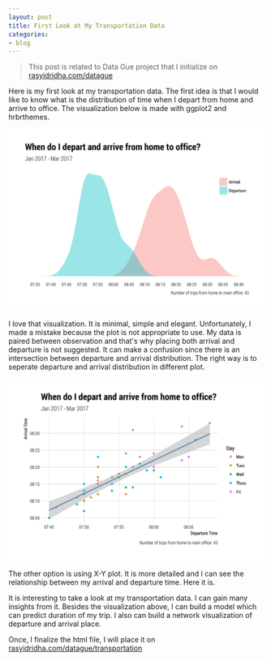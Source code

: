```yaml
---
layout: post
title: First Look at My Transportation Data
categories:
- blog
---
```


<style>
img {
    max-width: 100%;
    height: auto;
}
</style>

> This post is related to Data Gue project that I initialize on [rasyidridha.com/datague](http://rasyidridha.com/datague)

Here is my first look at my transportation data. The first idea is that I would like to know what is the distribution of time when I depart from home and arrive to office. The visualization below is made with ggplot2 and hrbrthemes. 

<img src="/images/dep-arr-1.png">

I love that visualization. It is minimal, simple and elegant. Unfortunately, I made a mistake because the plot is not appropriate to use. My data is paired between observation and that's why placing both arrival and departure is not suggested. It can make a confusion since there is an intersection between departure and arrival distribution. The right way is to seperate departure and arrival distribution in different plot.

<img src="/images/dep-arr-2-1.png">

The other option is using X-Y plot. It is more detailed and I can see the relationship between my arrival and departure time. Here it is.

It is interesting to take a look at my transportation data. I can gain many insights from it. Besides the visualization above, I can build a model which can predict duration of my trip. I also can build a network visualization of departure and arrival place.

Once, I finalize the html file, I will place it on [rasyidridha.com/datague/transportation](http://rasyidridha.com/datague/transportation)








